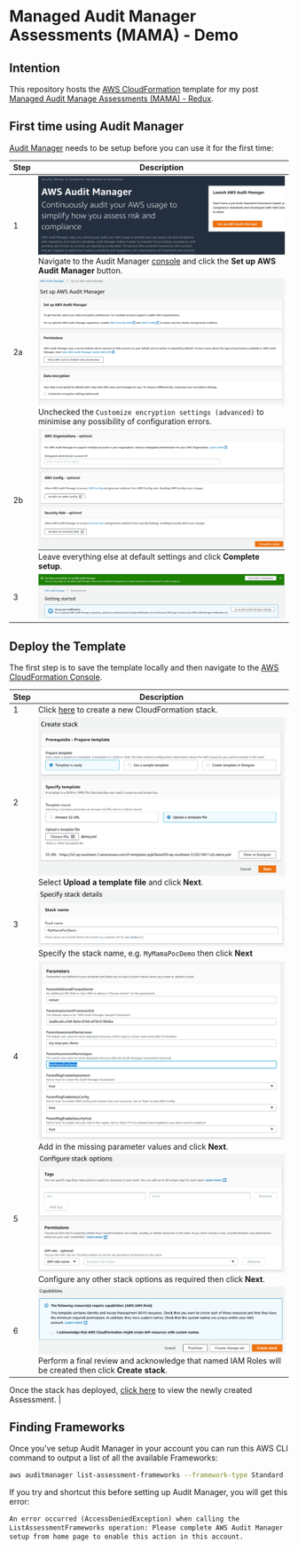 # Managed Audit Manager Assessments (MAMA) - Demo

## Intention

This repository hosts the [AWS CloudFormation](https://aws.amazon.com/cloudformation/) template for my post [Managed Audit Manage Assessments (MAMA) - Redux](https://www.surrealsoftware.com.au/posts/2021-03-04.html).

## First time using Audit Manager

[Audit Manager](https://aws.amazon.com/audit-manager/) needs to be setup before you can use it for the first time:

| Step | Description                                                                                                                                                                                                                  |
| ---- | ---------------------------------------------------------------------------------------------------------------------------------------------------------------------------------------------------------------------------- |
| 1    | ![Audit Manager Console showing setup button](documentation/enable-01.png) Navigate to the Audit Manager [console](https://console.aws.amazon.com/auditmanager/home) and click the **Set up AWS Audit Manager** button. |
| 2a   | ![Audit Manager Settings](documentation/enable-02a.png) Unchecked the `Customize encryption settings (advanced)` to minimise any possibility of configuration errors.                                                   |
| 2b   | ![Audit Manager Settings](documentation/enable-02b.png) Leave everything else at default settings and click **Complete setup**.                                                                                         |
| 3    | ![Audit Managed success message](documentation/enable-03.png)                                                                                                                                                           |

## Deploy the Template

The first step is to save the template locally and then navigate to the [AWS CloudFormation Console](https://console.aws.amazon.com/cloudformation/home).

| Step | Description                                                                                                                                           |
| ---- | ----------------------------------------------------------------------------------------------------------------------------------------------------- |
| 1    | Click [here](https://console.aws.amazon.com/cloudformation/home#/stacks/create/template) to create a new CloudFormation stack.                        |
| 2    | ![Upload Template](documentation/deploy-01.png) Select **Upload a template file** and click **Next**.                                                 |
| 3    | ![Stack Name](documentation/deploy-02.png) Specify the stack name, e.g. `MyMamaPocDemo` then click **Next**                                           |
| 4    | ![Configure Parameters](documentation/deploy-03.png) Add in the missing parameter values and click **Next**.                                          |
| 5    | ![Configure options](documentation/deploy-04.png) Configure any other stack options as required then click **Next**.                                  |
| 6    | ![Final review](documentation/deploy-05.png) Perform a final review and acknowledge that named IAM Roles will be created then click **Create stack**. |

Once the stack has deployed, [click here](https://console.aws.amazon.com/auditmanager/home#/assessments) to view the newly created Assessment.                                     |

## Finding Frameworks

Once you've setup Audit Manager in your account you can run this AWS CLI command to output a list of all the available Frameworks:

```bash
aws auditmanager list-assessment-frameworks --framework-type Standard
```

If you try and shortcut this before setting up Audit Manager, you will get this error:

```text
An error occurred (AccessDeniedException) when calling the ListAssessmentFrameworks operation: Please complete AWS Audit Manager setup from home page to enable this action in this account.
```

